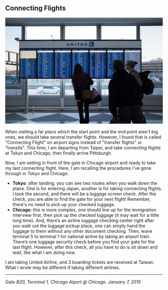 ## Connecting Flights

![](../../images/flights.jpg)

When visiting a far place which the start point and the end point aren't big ones, we should take several transfer flights. However, I found that is called "Connecting Flight" on airport signs instead of "transfer flights" or "transits". This time, I am departing from Taipei, and take connecting flights at Tokyo and Chicago, then finally arrive Pittsburgh.

Now, I am setting in front of the gate in Chicago airport and ready to take my last connecting flight. Here, I am recalling the procedures I've gone through in Tokyo and Chicago:

- **Tokyo**: after landing, you can see two routes when you walk down the plane. One is for entering Japan, another is for taking connecting flights. I took the second, and there will be a luggage screen check. After the check, you are able to find the gate for your next flight! Remember, there's no need to pick up your checked luggage.
- **Chicago**: this is more complex, one should line up for the immigration interview first, then pick up the checked luggage (it may wait for a little long time). And, there’s an airline luggage checking center right after you walk out the luggage pickup place, one can simply hand the luggage to them without any other document checking. Then, leave terminal 5 to terminal 1 for national airline by taking an airport train. There’s one luggage security check before you find your gate for the last flight. However, after this check, all you have to do is sit down and wait, like what I am doing now.

I am taking United Airline, and 3 boarding tickets are received at Taiwan. What I wrote may be different if taking different airlines.

---

*Gate B20, Terminal 1, Chicago Aiport @ Chicago. January 7, 2015*
